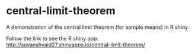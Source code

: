 # central-limit-theorem
A demonstration of the central limit theorem (for sample means) in R shiny.  

Follow the link to see the R shiny app: http://suvanshvaid27.shinyapps.io/central-limit-theorem/ 

